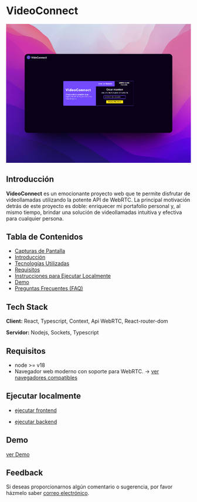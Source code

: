 # VideoConnect

![App Screenshot](./img/previewPage.jpg)

## Introducción

**VideoConnect** es un emocionante proyecto web que te permite disfrutar de videollamadas utilizando la potente API de WebRTC. La principal motivación detrás de este proyecto es doble: enriquecer mi portafolio personal y, al mismo tiempo, brindar una solución de videollamadas intuitiva y efectiva para cualquier persona.

## Tabla de Contenidos

- [Capturas de Pantalla](#screenshots)
- [Introducción](#introducción)
- [Tecnologías Utilizadas](#tech-stack)
- [Requisitos](#requisitos)
- [Instrucciones para Ejecutar Localmente](#ejecutar-localmente)
- [Demo](#demo)
- [Preguntas Frecuentes (FAQ)](#feedback)

## Tech Stack

**Client:** React, Typescript, Context, Api WebRTC, React-router-dom

**Servidor:** Nodejs, Sockets, Typescript

## Requisitos

- node >= v18
- Navegador web moderno con soporte para WebRTC.
  → [ver navegadores compatibles](https://caniuse.com/?search=webrtc)

## Ejecutar localmente

- [ejecutar frontend](./front/README.md#configuración-del-entorno)

- [ejecutar backend](./back/README.md#configuración-del-entorno)

## Demo

[ver Demo](https://dulcet-gecko-2d86af.netlify.app)

## Feedback

Si deseas proporcionarnos algún comentario o sugerencia, por favor házmelo saber [correo electrónico](mailto:camilocamilo5@outlook.com?subject=Feedback_VideoConnect).
